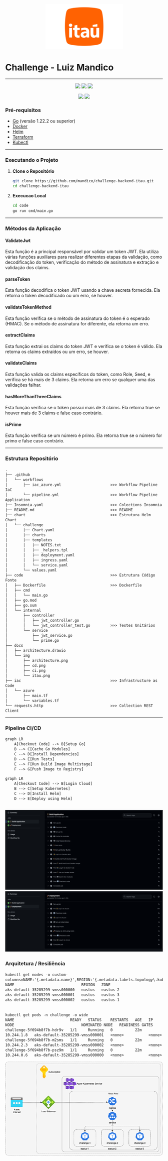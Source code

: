 <p align="center">
<img src="./docs/img/itau.png" style="width:247px;height:143px;" />
</p>

# Challenge - Luiz Mandico
---
<p align="center">
<img src="https://img.shields.io/badge/Go-00ADD8?style=for-the-badge&logo=go&logoColor=white"/>
<img src="https://img.shields.io/badge/kubernetes-%23326ce5.svg?style=for-the-badge&logo=kubernetes&logoColor=white"/>
<img src="https://img.shields.io/badge/Terraform-7B42BC?style=for-the-badge&logo=terraform&logoColor=white"/>
</p>

<p align="center">
<img src="https://github.com/mandico/challenge-backend-itau/actions/workflows/pipeline.yml/badge.svg"/>
<img src="https://github.com/mandico/challenge-backend-itau/actions/workflows/iac_azure.yml/badge.svg"/>
</p>

### Pré-requisitos
- [Go](https://golang.org/doc/install) (versão 1.22.2 ou superior)
- [Docker](https://docs.docker.com/get-docker/)
- [Helm](https://helm.sh/docs/intro/install/)
- [Terraform](https://www.terraform.io/downloads.html)
- [Kubectl](https://kubernetes.io/docs/tasks/tools/)

--- 
### Executando o Projeto

1. **Clone o Repositório**
   ```sh
   git clone https://github.com/mandico/challenge-backend-itau.git
   cd challenge-backend-itau
   ```

2. **Execucao Local**
   ```sh
   cd code
   go run cmd/main.go
   ```

---

### Métodos da Aplicação

#### ValidateJwt
Esta função é a principal responsável por validar um token JWT. Ela utiliza várias funções auxiliares para realizar diferentes etapas da validação, como decodificação do token, verificação do método de assinatura e extração e validação dos claims.

#### parseToken
Esta função decodifica o token JWT usando a chave secreta fornecida. Ela retorna o token decodificado ou um erro, se houver.

#### validateTokenMethod
Esta função verifica se o método de assinatura do token é o esperado (HMAC). Se o método de assinatura for diferente, ela retorna um erro.

#### extractClaims
Esta função extrai os claims do token JWT e verifica se o token é válido. Ela retorna os claims extraídos ou um erro, se houver.

#### validateClaims
Esta função valida os claims específicos do token, como Role, Seed, e verifica se há mais de 3 claims. Ela retorna um erro se qualquer uma das validações falhar.

#### hasMoreThanThreeClaims
Esta função verifica se o token possui mais de 3 claims. Ela retorna true se houver mais de 3 claims e false caso contrário.

#### isPrime
Esta função verifica se um número é primo. Ela retorna true se o número for primo e false caso contrário.

---

### Estrutura Repositório

```
.
├── .github
│   └── workflows
│       ├── iac_azure.yml                      >>> Workflow Pipeline IaC
│       └── pipeline.yml                       >>> Workflow Pipeline Application
├── Insomnia.yaml                              >>> Colections Insomnia
├── README.md                                  >>> README
├── chart                                      >>> Estrutura Helm Chart
│   └── challenge
│       ├── Chart.yaml
│       ├── charts
│       ├── templates
│       │   ├── NOTES.txt
│       │   ├── _helpers.tpl
│       │   ├── deployment.yaml
│       │   ├── ingress.yaml
│       │   └── service.yaml
│       └── values.yaml
├── code                                       >>> Estrutura Código Fonte
│   ├── Dockerfile                             >>> Dockerfile
│   ├── cmd
│   │   └── main.go
│   ├── go.mod
│   ├── go.sum
│   └── internal
│       ├── controller
│       │   ├── jwt_controller.go
│       │   └── jwt_controller_test.go         >>> Testes Unitários
│       └── service
│           ├── jwt_service.go
│           └── prime.go
├── docs
│   ├── architecture.drawio
│   └── img
│       ├── architecture.png
│       ├── cd.png
│       ├── ci.png
│       └── itau.png
├── iac                                        >>> Infrastructure as Code
│   └── azure
│       ├── main.tf
│       └── variables.tf
└── requests.http                              >>> Collection REST Client
```
---

### Pipeline CI/CD

```mermaid
graph LR
    A[Checkout Code] --> B[Setup Go]
    B --> C[Cache Go Modules]
    C --> D[Install Dependencies]
    D --> E[Run Tests]
    E --> F[Run Build Image Multistage]
    F --> G[Push Image to Registry]
```
```mermaid
graph LR
    A[Checkout Code] --> B[Login Cloud]
    B --> C[Setup Kubernetes]
    C --> D[Install Helm]
    D --> E[Deploy using Helm]
```

![CI](./docs/img/ci.png)
![CD](./docs/img/cd.png)
---

### Arquitetura / Resiliência

```
kubectl get nodes -o custom-columns=NAME:'{.metadata.name}',REGION:'{.metadata.labels.topology\.kubernetes\.io/region}',ZONE:'{metadata.labels.topology\.kubernetes\.io/zone}'
NAME                              REGION   ZONE
aks-default-35285299-vmss000000   eastus   eastus-2
aks-default-35285299-vmss000001   eastus   eastus-3
aks-default-35285299-vmss000002   eastus   eastus-1


kubectl get pods -n challenge -o wide
NAME                         READY   STATUS    RESTARTS   AGE   IP           NODE                              NOMINATED NODE   READINESS GATES
challenge-5f694b8f7b-hdr9v   1/1     Running   0          22m   10.244.1.8   aks-default-35285299-vmss000001   <none>           <none>
challenge-5f694b8f7b-m2sms   1/1     Running   0          22m   10.244.2.3   aks-default-35285299-vmss000002   <none>           <none>
challenge-5f694b8f7b-psz9m   1/1     Running   0          22m   10.244.0.6   aks-default-35285299-vmss000000   <none>           <none>
```
![Architecture](./docs/img/architecture.png)